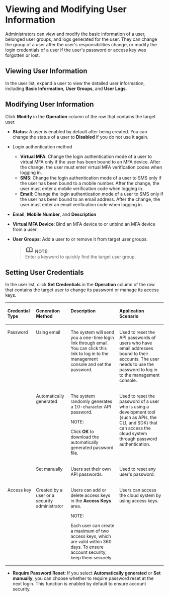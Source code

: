 # Viewing and Modifying User Information<a name="en-us_topic_0046661675"></a>

Administrators can view and modify the basic information of a user, belonged user groups, and logs generated for the user. They can change the group of a user after the user's responsibilities change, or modify the login credentials of a user if the user's password or access key was forgotten or lost.

## Viewing User Information<a name="section36783718"></a>

In the user list, expand a user to view the detailed user information, including  **Basic Information**,  **User Groups**, and  **User Logs**.

## Modifying User Information<a name="section4671248204913"></a>

Click  **Modify**  in the  **Operation**  column of the row that contains the target user.

-   **Status**: A user is enabled by default after being created. You can change the status of a user to  **Disabled**  if you do not use it again.
-   Login authentication method
    -   **Virtual MFA**: Change the login authentication mode of a user to virtual MFA only if the user has been bound to an MFA device. After the change, the user must enter virtual MFA verification codes when logging in.
    -   **SMS**: Change the login authentication mode of a user to SMS only if the user has been bound to a mobile number. After the change, the user must enter a mobile verification code when logging in.
    -   **Email**: Change the login authentication mode of a user to SMS only if the user has been bound to an email address. After the change, the user must enter an email verification code when logging in.

-   **Email**,  **Mobile Number**, and  **Description**
-   **Virtual MFA Device**: Bind an MFA device to or unbind an MFA device from a user.
-   **User Groups**: Add a user to or remove it from target user groups.

    >![](public_sys-resources/icon-note.gif) **NOTE:**   
    >Enter a keyword to quickly find the target user group.  


## Setting User Credentials<a name="section17362720871"></a>

In the user list, click  **Set Credentials**  in the  **Operation**  column of the row that contains the target user to change its password or manage its access keys.

<a name="table022714719410"></a>
<table><thead align="left"><tr id="row722464717416"><th class="cellrowborder" valign="top" width="17.990000000000002%" id="mcps1.1.5.1.1"><p id="p10224194774113"><a name="p10224194774113"></a><a name="p10224194774113"></a><strong id="b84235270618341"><a name="b84235270618341"></a><a name="b84235270618341"></a>Credential Type</strong></p>
</th>
<th class="cellrowborder" valign="top" width="21.89%" id="mcps1.1.5.1.2"><p id="p5224164714415"><a name="p5224164714415"></a><a name="p5224164714415"></a><strong id="b84235270615166"><a name="b84235270615166"></a><a name="b84235270615166"></a>Generation Method</strong></p>
</th>
<th class="cellrowborder" valign="top" width="30.75%" id="mcps1.1.5.1.3"><p id="p7224154712411"><a name="p7224154712411"></a><a name="p7224154712411"></a><strong id="b14438018113629"><a name="b14438018113629"></a><a name="b14438018113629"></a>Description</strong></p>
</th>
<th class="cellrowborder" valign="top" width="29.37%" id="mcps1.1.5.1.4"><p id="p8224184754119"><a name="p8224184754119"></a><a name="p8224184754119"></a><strong id="b84235270614261"><a name="b84235270614261"></a><a name="b84235270614261"></a>Application Scenario</strong></p>
</th>
</tr>
</thead>
<tbody><tr id="row1522584713416"><td class="cellrowborder" rowspan="3" valign="top" width="17.990000000000002%" headers="mcps1.1.5.1.1 "><p id="p13224194734115"><a name="p13224194734115"></a><a name="p13224194734115"></a>Password</p>
</td>
<td class="cellrowborder" valign="top" width="21.89%" headers="mcps1.1.5.1.2 "><p id="p14225247144115"><a name="p14225247144115"></a><a name="p14225247144115"></a>Using email</p>
</td>
<td class="cellrowborder" valign="top" width="30.75%" headers="mcps1.1.5.1.3 "><p id="p1522514473413"><a name="p1522514473413"></a><a name="p1522514473413"></a>The system will send you a one-time login link through email. You can click this link to log in to the management console and set the password.</p>
</td>
<td class="cellrowborder" valign="top" width="29.37%" headers="mcps1.1.5.1.4 "><p id="p17225154719413"><a name="p17225154719413"></a><a name="p17225154719413"></a>Used to reset the API passwords of users who have email addresses bound to their accounts. The user needs to use the password to log in to the management console.</p>
</td>
</tr>
<tr id="row1522534712416"><td class="cellrowborder" valign="top" headers="mcps1.1.5.1.1 "><p id="p722513477410"><a name="p722513477410"></a><a name="p722513477410"></a>Automatically generated</p>
</td>
<td class="cellrowborder" valign="top" headers="mcps1.1.5.1.2 "><p id="p12225247154111"><a name="p12225247154111"></a><a name="p12225247154111"></a>The system randomly generates a 10-character API password.</p>
<div class="note" id="note10225164718417"><a name="note10225164718417"></a><a name="note10225164718417"></a><span class="notetitle"> NOTE: </span><div class="notebody"><p id="p1622512472412"><a name="p1622512472412"></a><a name="p1622512472412"></a>Click <strong id="b842352706162536"><a name="b842352706162536"></a><a name="b842352706162536"></a>OK</strong> to download the automatically generated password file.</p>
</div></div>
</td>
<td class="cellrowborder" valign="top" headers="mcps1.1.5.1.3 "><p id="p1922518479415"><a name="p1922518479415"></a><a name="p1922518479415"></a>Used to reset the password of a user who is using a development tool (such as APIs, the CLI, and SDK) that can access the cloud system through password authentication.</p>
</td>
</tr>
<tr id="row7225847114115"><td class="cellrowborder" valign="top" headers="mcps1.1.5.1.1 "><p id="p2225247194118"><a name="p2225247194118"></a><a name="p2225247194118"></a>Set manually</p>
</td>
<td class="cellrowborder" valign="top" headers="mcps1.1.5.1.2 "><p id="p222574713418"><a name="p222574713418"></a><a name="p222574713418"></a>Users set their own API passwords.</p>
</td>
<td class="cellrowborder" valign="top" headers="mcps1.1.5.1.3 "><p id="p14225184794110"><a name="p14225184794110"></a><a name="p14225184794110"></a>Used to reset any user's password.</p>
</td>
</tr>
<tr id="row522714764114"><td class="cellrowborder" valign="top" width="17.990000000000002%" headers="mcps1.1.5.1.1 "><p id="p13226124724116"><a name="p13226124724116"></a><a name="p13226124724116"></a>Access key</p>
</td>
<td class="cellrowborder" valign="top" width="21.89%" headers="mcps1.1.5.1.2 "><p id="p3226174719417"><a name="p3226174719417"></a><a name="p3226174719417"></a>Created by a user or a security administrator</p>
</td>
<td class="cellrowborder" valign="top" width="30.75%" headers="mcps1.1.5.1.3 "><p id="p182265470415"><a name="p182265470415"></a><a name="p182265470415"></a>Users can add or delete access keys in the <strong id="b842352706162923"><a name="b842352706162923"></a><a name="b842352706162923"></a>Access Keys</strong> area.</p>
<div class="note" id="note14226847114115"><a name="note14226847114115"></a><a name="note14226847114115"></a><span class="notetitle"> NOTE: </span><div class="notebody"><p id="p14226114754118"><a name="p14226114754118"></a><a name="p14226114754118"></a>Each user can create a maximum of two access keys, which are valid within 360 days. To ensure account security, keep them securely.</p>
</div></div>
</td>
<td class="cellrowborder" valign="top" width="29.37%" headers="mcps1.1.5.1.4 "><p id="p42261547134110"><a name="p42261547134110"></a><a name="p42261547134110"></a>Users can access the cloud system by using access keys.</p>
</td>
</tr>
</tbody>
</table>

-   **Require Password Reset**: If you select  **Automatically generated**  or  **Set manually**, you can choose whether to require password reset at the next login. This function is enabled by default to ensure account security.

